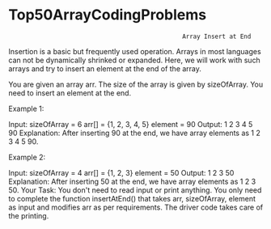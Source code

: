 # Top50ArrayCodingProblems
                                                    Array Insert at End

Insertion is a basic but frequently used operation. Arrays in most languages can not be dynamically shrinked or expanded. Here, we will work with such arrays and try to insert an element at the end of the array.

You are given an array arr. The size of the array is given by sizeOfArray. You need to insert an element at the end.

Example 1:

Input:
sizeOfArray = 6
arr[] = {1, 2, 3, 4, 5}
element = 90
Output: 1 2 3 4 5 90
Explanation: After inserting 90 at the
end, we have array elements as 
1 2 3 4 5 90.

Example 2:

Input:
sizeOfArray = 4
arr[] = {1, 2, 3}
element = 50
Output: 1 2 3 50
Explanation: After inserting 50 at the 
end, we have array elements as 
1 2 3 50.
Your Task:
You don't need to read input or print anything. You only need to complete the function insertAtEnd() that takes arr, sizeOfArray, element as input and modifies arr as per requirements. The driver code takes care of the printing.